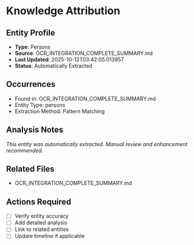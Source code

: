 # Knowledge Attribution

## Entity Profile
- **Type**: Persons
- **Source**: OCR_INTEGRATION_COMPLETE_SUMMARY.md
- **Last Updated**: 2025-10-12T03:42:05.013957
- **Status**: Automatically Extracted

## Occurrences
- Found in: OCR_INTEGRATION_COMPLETE_SUMMARY.md
- Entity Type: persons
- Extraction Method: Pattern Matching

## Analysis Notes
*This entity was automatically extracted. Manual review and enhancement recommended.*

## Related Files
- OCR_INTEGRATION_COMPLETE_SUMMARY.md

## Actions Required
- [ ] Verify entity accuracy
- [ ] Add detailed analysis
- [ ] Link to related entities
- [ ] Update timeline if applicable

